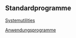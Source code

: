 ## Standardprogramme

[Systemutilities](/kapitel-3-standardprogramme/systemutilies.md)

[Anwendungsprogramme](/kapitel-3-standardprogramme/anwendungsprogramme.md)

